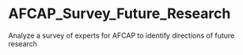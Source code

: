 AFCAP_Survey_Future_Research
============================

Analyze a survey of experts for AFCAP to identify directions of future research
